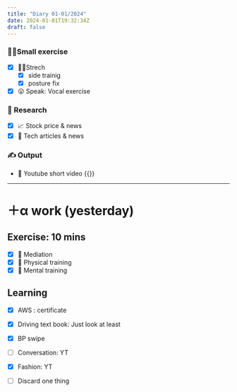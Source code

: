 ```yaml
---
title: "Diary 01-01/2024"  
date: 2024-01-01T19:32:34Z
draft: false
---
```


### 🧘‍♀️Small exercise

- [x]  🧎‍♀️Strech
    - [x]  side trainig
    - [x]  posture fix
- [x]  😮 Speak: Vocal exercise

### 👀 Research

- [x]  📈 Stock price & news
- [x]  👾 Tech articles & news

### ✍️ Output

- 🎥 Youtube short video {{<youtube UQti3xsFRQA>}}

---

# ＋α work (yesterday)

## Exercise: 10 mins

- [x]  🧘 Mediation
- [x]  🧘 Physical training
- [x]  🧘 Mental training

## Learning

- [x]  AWS : certificate
- [x]  Driving text book:  Just look at least

- [x]  BP swipe
- [ ]  Conversation: YT
- [x]  Fashion: YT

- [ ]  Discard one thing